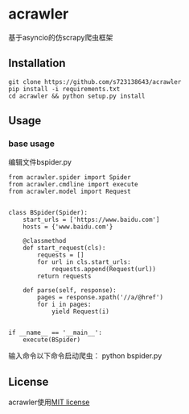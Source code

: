 # acrawler

基于asyncio的仿scrapy爬虫框架

## Installation
    git clone https://github.com/s723138643/acrawler
    pip install -i requirements.txt
    cd acrawler && python setup.py install

## Usage
### base usage
编辑文件bspider.py
```
from acrawler.spider import Spider
from acrawler.cmdline import execute
from acrawler.model import Request


class BSpider(Spider):
    start_urls = ['https://www.baidu.com']
    hosts = {'www.baidu.com'}

    @classmethod
    def start_request(cls):
        requests = []
        for url in cls.start_urls:
            requests.append(Request(url))
        return requests

    def parse(self, response):
        pages = response.xpath('//a/@href')
        for i in pages:
            yield Request(i)


if __name__ == '__main__':
    execute(BSpider)
```
输入命令以下命令启动爬虫：
    python bspider.py

## License
acrawler使用[MIT license](LICENSE.txt)

